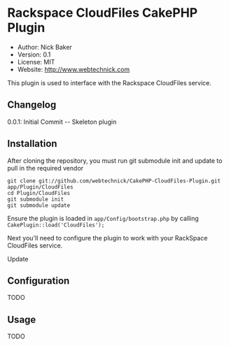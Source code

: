 # Rackspace CloudFiles CakePHP Plugin
* Author: Nick Baker
* Version: 0.1
* License: MIT
* Website: <http://www.webtechnick.com>

This plugin is used to interface with the Rackspace CloudFiles service.

## Changelog
0.0.1: Initial Commit -- Skeleton plugin

## Installation

After cloning the repository, you must run git submodule init and update to pull in the required vendor

	git clone git://github.com/webtechnick/CakePHP-CloudFiles-Plugin.git app/Plugin/CloudFiles
	cd Plugin/CloudFiles
	git submodule init
	git submodule update
	
Ensure the plugin is loaded in `app/Config/bootstrap.php` by calling `CakePlugin::load('CloudFiles');`
	
Next you'll need to configure the plugin to work with your RackSpace CloudFiles service.

Update 

## Configuration

TODO

## Usage

TODO